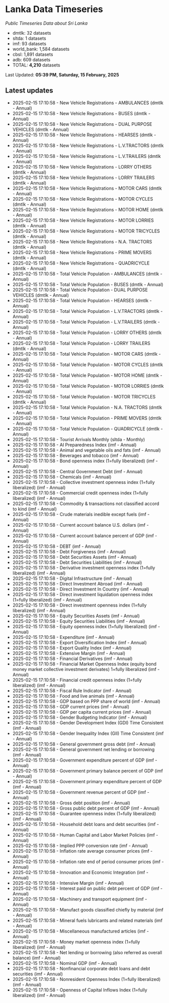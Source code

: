 # Lanka Data Timeseries
*Public Timeseries Data about Sri Lanka*

* dmtlk: 32 datasets
* sltda: 1 datasets
* imf: 93 datasets
* world_bank: 1,584 datasets
* cbsl: 1,891 datasets
* adb: 609 datasets
* TOTAL: **4,210** datasets

Last Updated: **05:39 PM, Saturday, 15 February, 2025**

## Latest updates

* 2025-02-15 17:10:58 - New Vehicle Registrations - AMBULANCES (dmtlk - Annual)
* 2025-02-15 17:10:58 - New Vehicle Registrations - BUSES (dmtlk - Annual)
* 2025-02-15 17:10:58 - New Vehicle Registrations - DUAL PURPOSE VEHICLES (dmtlk - Annual)
* 2025-02-15 17:10:58 - New Vehicle Registrations - HEARSES (dmtlk - Annual)
* 2025-02-15 17:10:58 - New Vehicle Registrations - L.V.TRACTORS (dmtlk - Annual)
* 2025-02-15 17:10:58 - New Vehicle Registrations - L.V.TRAILERS (dmtlk - Annual)
* 2025-02-15 17:10:58 - New Vehicle Registrations - LORRY OTHERS (dmtlk - Annual)
* 2025-02-15 17:10:58 - New Vehicle Registrations - LORRY TRAILERS (dmtlk - Annual)
* 2025-02-15 17:10:58 - New Vehicle Registrations - MOTOR CARS (dmtlk - Annual)
* 2025-02-15 17:10:58 - New Vehicle Registrations - MOTOR CYCLES (dmtlk - Annual)
* 2025-02-15 17:10:58 - New Vehicle Registrations - MOTOR HOME (dmtlk - Annual)
* 2025-02-15 17:10:58 - New Vehicle Registrations - MOTOR LORRIES (dmtlk - Annual)
* 2025-02-15 17:10:58 - New Vehicle Registrations - MOTOR TRICYCLES (dmtlk - Annual)
* 2025-02-15 17:10:58 - New Vehicle Registrations - N.A. TRACTORS (dmtlk - Annual)
* 2025-02-15 17:10:58 - New Vehicle Registrations - PRIME MOVERS (dmtlk - Annual)
* 2025-02-15 17:10:58 - New Vehicle Registrations - QUADRICYCLE (dmtlk - Annual)
* 2025-02-15 17:10:58 - Total Vehicle Population - AMBULANCES (dmtlk - Annual)
* 2025-02-15 17:10:58 - Total Vehicle Population - BUSES (dmtlk - Annual)
* 2025-02-15 17:10:58 - Total Vehicle Population - DUAL PURPOSE VEHICLES (dmtlk - Annual)
* 2025-02-15 17:10:58 - Total Vehicle Population - HEARSES (dmtlk - Annual)
* 2025-02-15 17:10:58 - Total Vehicle Population - L.V.TRACTORS (dmtlk - Annual)
* 2025-02-15 17:10:58 - Total Vehicle Population - L.V.TRAILERS (dmtlk - Annual)
* 2025-02-15 17:10:58 - Total Vehicle Population - LORRY OTHERS (dmtlk - Annual)
* 2025-02-15 17:10:58 - Total Vehicle Population - LORRY TRAILERS (dmtlk - Annual)
* 2025-02-15 17:10:58 - Total Vehicle Population - MOTOR CARS (dmtlk - Annual)
* 2025-02-15 17:10:58 - Total Vehicle Population - MOTOR CYCLES (dmtlk - Annual)
* 2025-02-15 17:10:58 - Total Vehicle Population - MOTOR HOME (dmtlk - Annual)
* 2025-02-15 17:10:58 - Total Vehicle Population - MOTOR LORRIES (dmtlk - Annual)
* 2025-02-15 17:10:58 - Total Vehicle Population - MOTOR TRICYCLES (dmtlk - Annual)
* 2025-02-15 17:10:58 - Total Vehicle Population - N.A. TRACTORS (dmtlk - Annual)
* 2025-02-15 17:10:58 - Total Vehicle Population - PRIME MOVERS (dmtlk - Annual)
* 2025-02-15 17:10:58 - Total Vehicle Population - QUADRICYCLE (dmtlk - Annual)
* 2025-02-15 17:10:58 - Tourist Arrivals Monthly (sltda - Monthly)
* 2025-02-15 17:10:58 - AI Preparedness Index (imf - Annual)
* 2025-02-15 17:10:58 - Animal and vegetable oils and fats (imf - Annual)
* 2025-02-15 17:10:58 - Beverages and tobacco (imf - Annual)
* 2025-02-15 17:10:58 - Bond openness index (1=fully liberalized) (imf - Annual)
* 2025-02-15 17:10:58 - Central Government Debt (imf - Annual)
* 2025-02-15 17:10:58 - Chemicals (imf - Annual)
* 2025-02-15 17:10:58 - Collective investment openness index (1=fully liberalized) (imf - Annual)
* 2025-02-15 17:10:58 - Commercial credit openness index (1=fully liberalized) (imf - Annual)
* 2025-02-15 17:10:58 - Commodity & transactions not classified accord to kind (imf - Annual)
* 2025-02-15 17:10:58 - Crude materials inedible except fuels (imf - Annual)
* 2025-02-15 17:10:58 - Current account balance U.S. dollars (imf - Annual)
* 2025-02-15 17:10:58 - Current account balance percent of GDP (imf - Annual)
* 2025-02-15 17:10:58 - DEBT (imf - Annual)
* 2025-02-15 17:10:58 - Debt Forgiveness (imf - Annual)
* 2025-02-15 17:10:58 - Debt Securities Assets (imf - Annual)
* 2025-02-15 17:10:58 - Debt Securities Liabilities (imf - Annual)
* 2025-02-15 17:10:58 - Derivative investment openness index (1=fully liberalized) (imf - Annual)
* 2025-02-15 17:10:58 - Digital Infrastructure (imf - Annual)
* 2025-02-15 17:10:58 - Direct Investment Abroad (imf - Annual)
* 2025-02-15 17:10:58 - Direct Investment In Country (imf - Annual)
* 2025-02-15 17:10:58 - Direct investment liquidation openness index (1=fully liberalized) (imf - Annual)
* 2025-02-15 17:10:58 - Direct investment openness index (1=fully liberalized) (imf - Annual)
* 2025-02-15 17:10:58 - Equity Securities Assets (imf - Annual)
* 2025-02-15 17:10:58 - Equity Securities Liabilities (imf - Annual)
* 2025-02-15 17:10:58 - Equity openness index (1=fully liberalized) (imf - Annual)
* 2025-02-15 17:10:58 - Expenditure (imf - Annual)
* 2025-02-15 17:10:58 - Export Diversification Index (imf - Annual)
* 2025-02-15 17:10:58 - Export Quality Index (imf - Annual)
* 2025-02-15 17:10:58 - Extensive Margin (imf - Annual)
* 2025-02-15 17:10:58 - Financial Derivatives (imf - Annual)
* 2025-02-15 17:10:58 - Financial Market Openness Index (equity bond money market collective investment derivates) 1=fully liberalized (imf - Annual)
* 2025-02-15 17:10:58 - Financial credit openness index (1=fully liberalized) (imf - Annual)
* 2025-02-15 17:10:58 - Fiscal Rule Indicator (imf - Annual)
* 2025-02-15 17:10:58 - Food and live animals (imf - Annual)
* 2025-02-15 17:10:58 - GDP based on PPP share of world (imf - Annual)
* 2025-02-15 17:10:58 - GDP current prices (imf - Annual)
* 2025-02-15 17:10:58 - GDP per capita current prices (imf - Annual)
* 2025-02-15 17:10:58 - Gender Budgeting Indicator (imf - Annual)
* 2025-02-15 17:10:58 - Gender Development Index (GDI) Time Consistent (imf - Annual)
* 2025-02-15 17:10:58 - Gender Inequality Index (GII) Time Consistent (imf - Annual)
* 2025-02-15 17:10:58 - General government gross debt (imf - Annual)
* 2025-02-15 17:10:58 - General government net lending or borrowing (imf - Annual)
* 2025-02-15 17:10:58 - Government expenditure percent of GDP (imf - Annual)
* 2025-02-15 17:10:58 - Government primary balance percent of GDP (imf - Annual)
* 2025-02-15 17:10:58 - Government primary expenditure percent of GDP (imf - Annual)
* 2025-02-15 17:10:58 - Government revenue percent of GDP (imf - Annual)
* 2025-02-15 17:10:58 - Gross debt position (imf - Annual)
* 2025-02-15 17:10:58 - Gross public debt percent of GDP (imf - Annual)
* 2025-02-15 17:10:58 - Guarantee openness index (1=fully liberalized) (imf - Annual)
* 2025-02-15 17:10:58 - Household debt loans and debt securities (imf - Annual)
* 2025-02-15 17:10:58 - Human Capital and Labor Market Policies (imf - Annual)
* 2025-02-15 17:10:58 - Implied PPP conversion rate (imf - Annual)
* 2025-02-15 17:10:58 - Inflation rate average consumer prices (imf - Annual)
* 2025-02-15 17:10:58 - Inflation rate end of period consumer prices (imf - Annual)
* 2025-02-15 17:10:58 - Innovation and Economic Integration (imf - Annual)
* 2025-02-15 17:10:58 - Intensive Margin (imf - Annual)
* 2025-02-15 17:10:58 - Interest paid on public debt percent of GDP (imf - Annual)
* 2025-02-15 17:10:58 - Machinery and transport equipment (imf - Annual)
* 2025-02-15 17:10:58 - Manufact goods classified chiefly by material (imf - Annual)
* 2025-02-15 17:10:58 - Mineral fuels lubricants and related materials (imf - Annual)
* 2025-02-15 17:10:58 - Miscellaneous manufactured articles (imf - Annual)
* 2025-02-15 17:10:58 - Money market openness index (1=fully liberalized) (imf - Annual)
* 2025-02-15 17:10:58 - Net lending or borrowing (also referred as overall balance) (imf - Annual)
* 2025-02-15 17:10:58 - Nominal GDP (imf - Annual)
* 2025-02-15 17:10:58 - Nonfinancial corporate debt loans and debt securities (imf - Annual)
* 2025-02-15 17:10:58 - Nonresident Openness Index (1=fully liberalized) (imf - Annual)
* 2025-02-15 17:10:58 - Openness of Capital Inflows Index (1=fully liberalized) (imf - Annual)